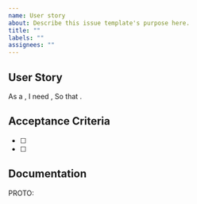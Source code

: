 ```yaml
---
name: User story
about: Describe this issue template's purpose here.
title: ""
labels: ""
assignees: ""
---
```


## User Story

As a <type of user>,
I need <functionality>,
So that <benefit>.

## Acceptance Criteria

- [ ]
- [ ]

## Documentation

PROTO:
